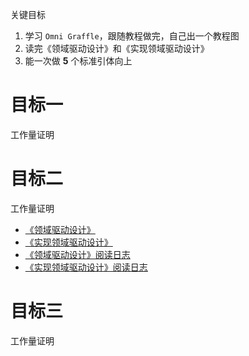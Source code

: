 关键目标

1. 学习 `Omni Graffle`，跟随教程做完，自己出一个教程图
2. 读完《领域驱动设计》和《实现领域驱动设计》
3. 能一次做 **5** 个标准引体向上

# 目标一

工作量证明

# 目标二

工作量证明

* [《领域驱动设计》](../book_review/领域驱动设计.md)
* [《实现领域驱动设计》](./实现领域驱动设计.md)
* [《领域驱动设计》阅读日志](../reading_record/《领域驱动设计》阅读日志.md)
* [《实现领域驱动设计》阅读日志](../reading_record/《实现领域驱动设计》阅读日志.md)


# 目标三

工作量证明